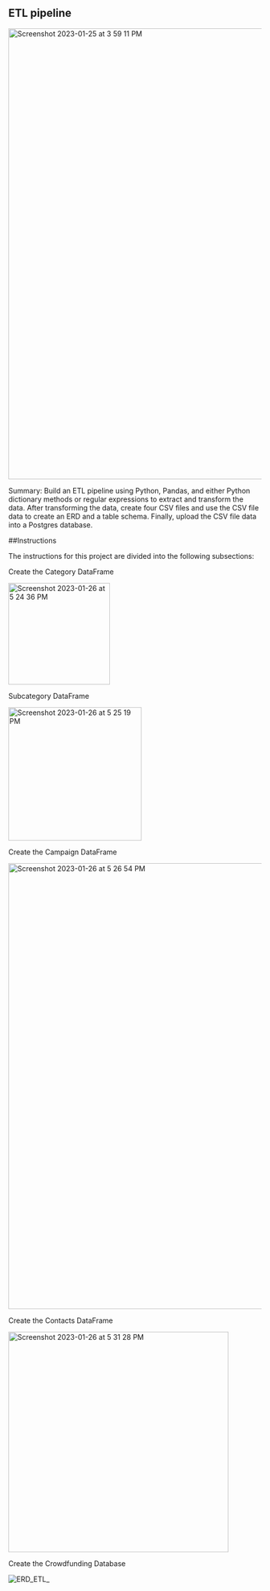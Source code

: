 ## ETL pipeline

<img width="896" alt="Screenshot 2023-01-25 at 3 59 11 PM" src="https://user-images.githubusercontent.com/106120403/214689297-ee2c44a6-a87c-465b-9fd2-54918aa1b47d.png">

Summary: Build an ETL pipeline using Python, Pandas, and either Python dictionary methods or regular expressions to extract and transform the data. After transforming the data, create four CSV files and use the CSV file data to create an ERD and a table schema. Finally, upload the CSV file data into a Postgres database.

##Instructions

The instructions for this project are divided into the following subsections:

Create the Category DataFrame

<img width="202" alt="Screenshot 2023-01-26 at 5 24 36 PM" src="https://user-images.githubusercontent.com/106120403/214965395-2eb13b0c-8abd-48f5-a5e0-4b84bd3d5a0c.png">

Subcategory DataFrame

<img width="265" alt="Screenshot 2023-01-26 at 5 25 19 PM" src="https://user-images.githubusercontent.com/106120403/214965424-89bd0ad3-bf5a-424e-b10e-383289ad29bf.png">

Create the Campaign DataFrame

<img width="886" alt="Screenshot 2023-01-26 at 5 26 54 PM" src="https://user-images.githubusercontent.com/106120403/214965536-1a4192c7-e653-4b93-b4e4-840d30fd12c2.png">

Create the Contacts DataFrame

<img width="438" alt="Screenshot 2023-01-26 at 5 31 28 PM" src="https://user-images.githubusercontent.com/106120403/214965605-04658c36-85a2-421d-b96b-713d1e1f1ccf.png">

Create the Crowdfunding Database

![ERD_ETL_](https://user-images.githubusercontent.com/106120403/214975040-130087ee-f167-48a5-8bde-bebff093d2b6.png)

